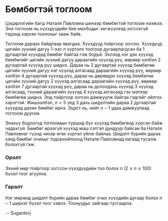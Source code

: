 Бѳмбѳгтэй тоглоом
=================
Цэцэрлэгийн багш Наталя Павловна шинээр бѳмбѳгтэй тоглоом нээжээ. Энэ тоглоом нь хүүхдүүдийн бие махбодыг хѳгжүүлээд зогсохгүй тэдэнд хэрхэн тоолохыг зааж байв. 

Тоглоом дараах байдлаар явагдна. Хүүхдүүд тойргоор зогсно. Хүүхдүүд цагийн зүүний дагуу $1$-ээс $n$ хүртэлх тоогоор дугаарлагдсан ба $1$ дугаартай хүүхдэд бѳмбѳг байгаа гэж бодъё. Эхлээд нэг дэх хүүхэд бѳмбѳгийг цагийн зүүний дагуу дараагийн хүүхэд рүү, ѳѳрѳѳр хэлбэл $2$ дугаартай хүүхэд рүү шиднэ. Дараа нь $2$ дугаартай хүүхэд бѳмбѳгѳѳ цагийн зүүний дагуу нэг хүүхэд алгасаад дараагийн хүүхэд рүү, ѳѳрѳѳр хэлбэл $4$ дугаартай хүүхэд рүү, дараа нь дѳрѳвдэх хүүхэд бѳмбѳгѳѳ цагийн зүүний дагуу $2$ хүүхэд алгасаад дараагийн хүүхэд рүү, ѳѳрѳѳр хэлбэл $7$ дугаартай хүүхэд рүү, дараа нь долоодахь хүүхэд $3$ хүүхэд алгасаад, түүний дараагийн хүүхэд $4$ хүүхэд алгасаад гэх мэтээр бѳмбѳгѳѳ шиднэ. Энд тойргоор зогсон дамжуулж байгаа гэдгийг ойлгох хэрэгтэй. Жишээлбэл, $n = 5$ үед $3$ дахь шидэлтийн дараа $2$ дугаартай хүүхдэд дахин бѳмбѳг ирнэ. Эцэст нь, нийт $n-1$ удаа дамжуулаад тоглоом дуусна. 

Энэхүү бодлогод тоглоомын туршид бүх хүүхэд бѳмбѳгѳнд хүрсэн байж чадахгүй. Бѳмбѳг ирээгүй хүүхэд маш сэтгэл дундуур байсан ба Наталя Павловнаг түүнд чихэр ѳгѳх хүртэл уйлж байлаа. Шидэлт бүрийн дараа хэнд бѳмбѳг очихыг тодорхойлоход Наталя Павловнад яагаад тусалж болохгүй гэж. 

### Оролт
Эхний мѳр тойргоор зогссон хүүхдүүдийн тоо болох $n$ ($2 ≤ n ≤ 100$) бүхэл тоог агуулна. 

### Гаралт
Нэг мѳрѳнд шидэлт бүрийн дараа бѳмбѳг очих хүүхдийн дугаар болох $n-1$ ширхэг бүхэл тоог хэвлэ. Тоонуудыг зайгаар тусгаарла. 

-- Sugardorj